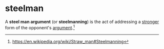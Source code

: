 # steelman

A **steel man argument** (or **steelmanning**) is the act of addressing a
[stronger](../logic/argument.md#strength) form of the opponent's
[argument](../logic/argument.md).[^1]

[^1]: https://en.wikipedia.org/wiki/Straw_man#Steelmanning
